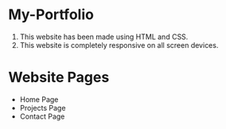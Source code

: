 # My-Portfolio

1. This website has been made using HTML and CSS.
2. This website is completely responsive on all screen devices.

# Website Pages

- Home Page
- Projects Page
- Contact Page
